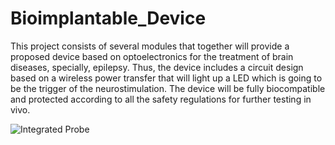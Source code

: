 # Bioimplantable_Device

This project consists of several modules that together will provide a proposed device based on optoelectronics for the treatment of brain diseases, specially, epilepsy. Thus, the device includes a circuit design based on a wireless power transfer that will light up a LED which is going to be the trigger of the neurostimulation. The device will be fully biocompatible and protected according to all the safety regulations for further testing in vivo.

![Integrated Probe](https://user-images.githubusercontent.com/50369252/59212706-04572800-8bab-11e9-9eaa-04e7f4243655.png)






